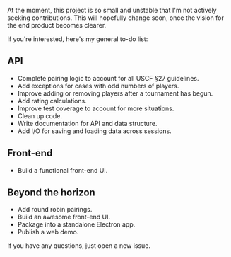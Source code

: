 At the moment, this project is so small and unstable that I'm not actively seeking contributions. This will hopefully change soon, once the vision for the end product becomes clearer.

If you're interested, here's my general to-do list:

## API
- Complete pairing logic to account for all USCF §27 guidelines.
- Add exceptions for cases with odd numbers of players.
- Improve adding or removing players after a tournament has begun.
- Add rating calculations.
- Improve test coverage to account for more situations.
- Clean up code.
- Write documentation for API and data structure.
- Add I/O for saving and loading data across sessions.

## Front-end
- Build a functional front-end UI.

## Beyond the horizon
- Add round robin pairings.
- Build an awesome front-end UI.
- Package into a standalone Electron app.
- Publish a web demo.

If you have any questions, just open a new issue.